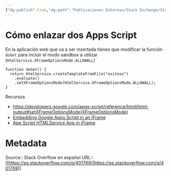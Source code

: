 ```yaml
---
{"dg-publish":true,"dg-path":"Publicaciones Externas/Stack Exchange/Stack Overflow en español/es.stackoverflow.com-401769.md","permalink":"/publicaciones-externas/stack-exchange/stack-overflow-en-espanol/es-stackoverflow-com-401769/","title":"Cómo enlazar dos Apps Script","hide":true,"noteIcon":"\"0\"","created":"2024-04-03T12:49:10.728-06:00","updated":"2024-04-05T16:43:56.748-06:00"}
---
```


# Cómo enlazar dos Apps Script

En la aplicación web que va a ser insertada tienes que modificar la función `doGet` para incluir el modo sandbox a utilizar (`HtmlService.XFrameOptionsMode.ALLOWALL`)

    function doGet() {
      return HtmlService.createTemplateFromFile("exitoso")
        .evaluate()
        .setXFrameOptionsMode(HtmlService.XFrameOptionsMode.ALLOWALL);
    }

Recursos

- https://developers.google.com/apps-script/reference/html/html-output#setXFrameOptionsMode(XFrameOptionsMode)
- [Embedding Google Apps Script in an iFrame](https://stackoverflow.com/q/40842627/1595451)
- [App Script HTMLService App in iFrame](https://stackoverflow.com/q/16808722/1595451)


# Metadata
Source:: Stack Overflow en español
URL:: [[https://es.stackoverflow.com/q/401769\|https://es.stackoverflow.com/q/401769]]

